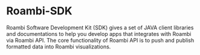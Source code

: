 Roambi-SDK
==========

Roambi Software Development Kit (SDK) gives a set of JAVA client libraries and documentations to help you develop apps that integrates with Roambi via Roambi API.  The core functionality of Roambi API is to push and publish formatted data into Roambi visualizations. 
